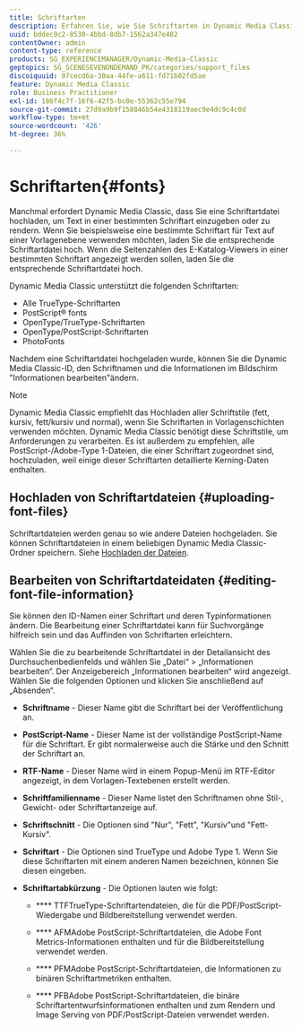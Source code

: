 ```yaml
---
title: Schriftarten
description: Erfahren Sie, wie Sie Schriftarten in Dynamic Media Classic verwenden.
uuid: bddec9c2-8530-4bbd-8db7-1562a347e482
contentOwner: admin
content-type: reference
products: SG_EXPERIENCEMANAGER/Dynamic-Media-Classic
geptopics: SG_SCENESEVENONDEMAND_PK/categories/support_files
discoiquuid: 97cecd6a-30aa-44fe-a611-fd71b02fd5ae
feature: Dynamic Media Classic
role: Business Practitioner
exl-id: 186f4c7f-16f6-42f5-bc0e-55362c55e794
source-git-commit: 27d9a9b9f158846b54e4318119aec9e4dc9c4c0d
workflow-type: tm+mt
source-wordcount: '426'
ht-degree: 36%

---
```


# Schriftarten{#fonts}

Manchmal erfordert Dynamic Media Classic, dass Sie eine Schriftartdatei hochladen, um Text in einer bestimmten Schriftart einzugeben oder zu rendern. Wenn Sie beispielsweise eine bestimmte Schriftart für Text auf einer Vorlagenebene verwenden möchten, laden Sie die entsprechende Schriftartdatei hoch. Wenn die Seitenzahlen des E-Katalog-Viewers in einer bestimmten Schriftart angezeigt werden sollen, laden Sie die entsprechende Schriftartdatei hoch.

Dynamic Media Classic unterstützt die folgenden Schriftarten:

* Alle TrueType-Schriftarten
* PostScript® fonts
* OpenType/TrueType-Schriftarten
* OpenType/PostScript-Schriftarten
* PhotoFonts

Nachdem eine Schriftartdatei hochgeladen wurde, können Sie die Dynamic Media Classic-ID, den Schriftnamen und die Informationen im Bildschirm &quot;Informationen bearbeiten&quot;ändern.

>[!NOTE]
>
>Dynamic Media Classic empfiehlt das Hochladen aller Schriftstile (fett, kursiv, fett/kursiv und normal), wenn Sie Schriftarten in Vorlagenschichten verwenden möchten. Dynamic Media Classic benötigt diese Schriftstile, um Anforderungen zu verarbeiten. Es ist außerdem zu empfehlen, alle PostScript-/Adobe-Type 1-Dateien, die einer Schriftart zugeordnet sind, hochzuladen, weil einige dieser Schriftarten detaillierte Kerning-Daten enthalten.

## Hochladen von Schriftartdateien {#uploading-font-files}

Schriftartdateien werden genau so wie andere Dateien hochgeladen. Sie können Schriftartdateien in einem beliebigen Dynamic Media Classic-Ordner speichern. Siehe [Hochladen der Dateien](uploading-files.md#uploading_your_files).

## Bearbeiten von Schriftartdateidaten {#editing-font-file-information}

Sie können den ID-Namen einer Schriftart und deren Typinformationen ändern. Die Bearbeitung einer Schriftartdatei kann für Suchvorgänge hilfreich sein und das Auffinden von Schriftarten erleichtern.

Wählen Sie die zu bearbeitende Schriftartdatei in der Detailansicht des Durchsuchenbedienfelds und wählen Sie „Datei“ > „Informationen bearbeiten“. Der Anzeigebereich „Informationen bearbeiten“ wird angezeigt. Wählen Sie die folgenden Optionen und klicken Sie anschließend auf „Absenden“.

* **Schriftname**  - Dieser Name gibt die Schriftart bei der Veröffentlichung an.

* **PostScript-Name**  - Dieser Name ist der vollständige PostScript-Name für die Schriftart. Er gibt normalerweise auch die Stärke und den Schnitt der Schriftart an.

* **RTF-Name**  - Dieser Name wird in einem Popup-Menü im RTF-Editor angezeigt, in dem Vorlagen-Textebenen erstellt werden.

* **Schriftfamilienname**  - Dieser Name listet den Schriftnamen ohne Stil-, Gewicht- oder Schriftartanzeige auf.

* **Schriftschnitt**  - Die Optionen sind &quot;Nur&quot;, &quot;Fett&quot;, &quot;Kursiv&quot;und &quot;Fett-Kursiv&quot;.

* **Schriftart**  - Die Optionen sind TrueType und Adobe Type 1. Wenn Sie diese Schriftarten mit einem anderen Namen bezeichnen, können Sie diesen eingeben.

* **Schriftartabkürzung**  - Die Optionen lauten wie folgt:

   * **** TTFTrueType-Schriftartendateien, die für die PDF/PostScript-Wiedergabe und Bildbereitstellung verwendet werden.

   * **** AFMAdobe PostScript-Schriftartdateien, die Adobe Font Metrics-Informationen enthalten und für die Bildbereitstellung verwendet werden.

   * **** PFMAdobe PostScript-Schriftartdateien, die Informationen zu binären Schriftartmetriken enthalten.

   * **** PFBAdobe PostScript-Schriftartdateien, die binäre Schriftartentwurfsinformationen enthalten und zum Rendern und Image Serving von PDF/PostScript-Dateien verwendet werden.

